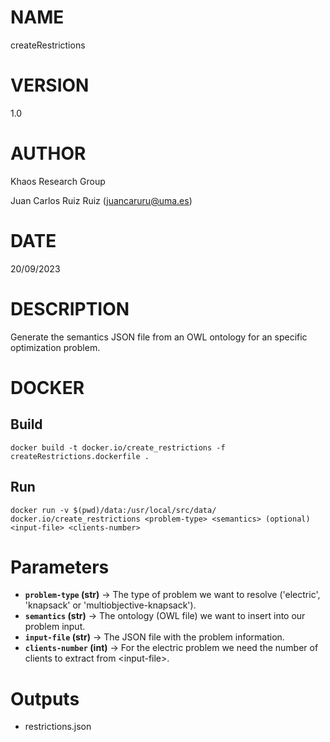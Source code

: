 # NAME

createRestrictions

# VERSION

1.0

# AUTHOR

Khaos Research Group

Juan Carlos Ruiz Ruiz (juancaruru@uma.es)

# DATE

20/09/2023

# DESCRIPTION
Generate the semantics JSON file from an OWL ontology for an specific optimization problem.
 
# DOCKER

## Build

```
docker build -t docker.io/create_restrictions -f createRestrictions.dockerfile .
```

## Run

```
docker run -v $(pwd)/data:/usr/local/src/data/ docker.io/create_restrictions <problem-type> <semantics> (optional) <input-file> <clients-number>
```

# Parameters

* **`problem-type` (str)** -> The type of problem we want to resolve ('electric', 'knapsack' or 'multiobjective-knapsack').
* **`semantics` (str)** -> The ontology (OWL file) we want to insert into our problem input.
* **`input-file` (str)** -> The JSON file with the problem information.
* **`clients-number` (int)** -> For the electric problem we need the number of clients to extract from \<input-file\>.

# Outputs

* restrictions.json
